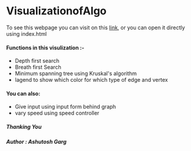 # VisualizationofAlgo

To see this webpage you can visit on this [link](https://ashutosh321607.github.io/VisulizationofAlgo/),
or you can open it directly using index.html

#### Functions in this visulization :-

  - Depth first search
  - Breath first Search
  - Minimum spanning tree using Kruskal's algorithm
  - lagend to show which color for which type of edge and vertex
  
#### You can also:
  
  - Give input using input form behind graph
  - vary speed using speed controller
    
##### Thanking You   
##### Author : Ashutosh Garg
